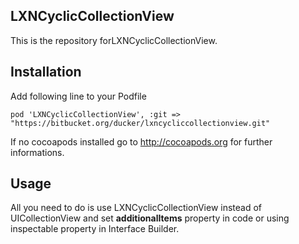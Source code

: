 ## LXNCyclicCollectionView

This is the repository forLXNCyclicCollectionView.

## Installation

Add following line to your Podfile

```
pod 'LXNCyclicCollectionView', :git => "https://bitbucket.org/ducker/lxncycliccollectionview.git"
```

If no cocoapods installed go to http://cocoapods.org for further informations.

## Usage

All you need to do is use LXNCyclicCollectionView instead of UICollectionView and set **additionalItems** property in code or using inspectable property in Interface Builder.